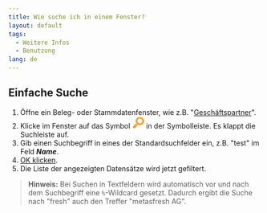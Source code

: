 ```yaml
---
title: Wie suche ich in einem Fenster?
layout: default
tags:
  - Weitere Infos
  - Benutzung
lang: de
---
```


## Einfache Suche
1. Öffne ein Beleg- oder Stammdatenfenster, wie z.B. "[Geschäftspartner](Wie_finde_und_öffne_ich_ein_Fenster)".
1. Klicke im Fenster auf das Symbol ![Lupe](../images/icons/Find24.png) in der Symbolleiste. Es klappt die Suchleiste auf.
1. Gib einen Suchbegriff in eines der Standardsuchfelder ein, z.B. "test" im Feld ***Name***.
1. [OK klicken](Wie_bestaetige_ich_eine_Aktion).
1. Die Liste der angezeigten Datensätze wird jetzt gefiltert.
 >**Hinweis:** Bei Suchen in Textfeldern wird automatisch vor und nach dem Suchbegriff eine `%`-Wildcard gesetzt. Dadurch ergibt die Suche nach "fresh" auch den Treffer "metasfresh AG".
